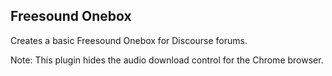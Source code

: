 ## Freesound Onebox

Creates a basic Freesound Onebox for Discourse forums.

Note: This plugin hides the audio download control for the Chrome browser.